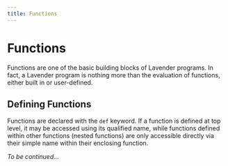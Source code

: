 ```yaml
---
title: Functions
---
```


# Functions
Functions are one of the basic building blocks of Lavender programs. In fact,
a Lavender program is nothing more than the evaluation of functions, either
built in or user-defined.

## Defining Functions
Functions are declared with the `def` keyword. If a function is defined at top
level, it may be accessed using its qualified name, while functions defined within
other functions (nested functions) are only accessible directly via their simple name within
their enclosing function.

*To be continued...*
